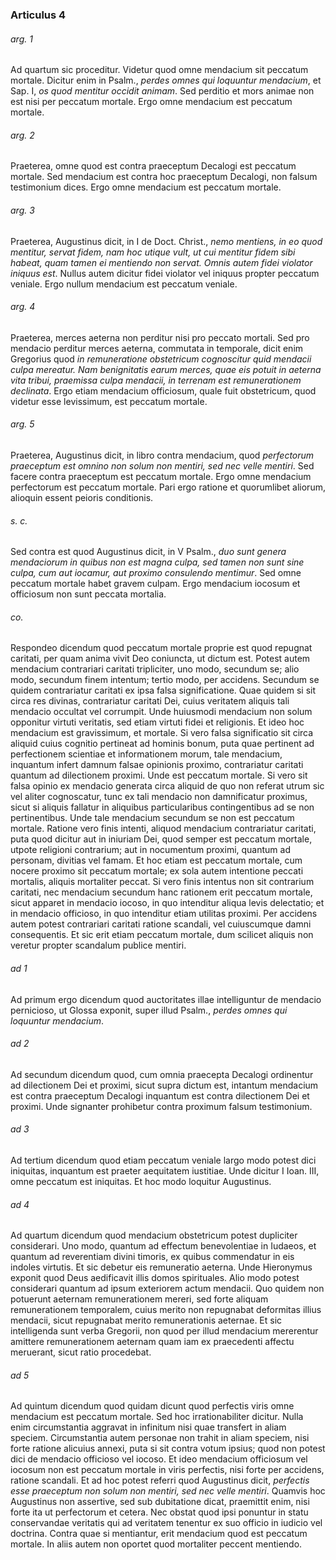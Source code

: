 ### Articulus 4

###### arg. 1
Ad quartum sic proceditur. Videtur quod omne mendacium sit peccatum mortale. Dicitur enim in Psalm., *perdes omnes qui loquuntur mendacium*, et Sap. I, *os quod mentitur occidit animam*. Sed perditio et mors animae non est nisi per peccatum mortale. Ergo omne mendacium est peccatum mortale.

###### arg. 2
Praeterea, omne quod est contra praeceptum Decalogi est peccatum mortale. Sed mendacium est contra hoc praeceptum Decalogi, non falsum testimonium dices. Ergo omne mendacium est peccatum mortale.

###### arg. 3
Praeterea, Augustinus dicit, in I de Doct. Christ., *nemo mentiens, in eo quod mentitur, servat fidem, nam hoc utique vult, ut cui mentitur fidem sibi habeat, quam tamen ei mentiendo non servat. Omnis autem fidei violator iniquus est*. Nullus autem dicitur fidei violator vel iniquus propter peccatum veniale. Ergo nullum mendacium est peccatum veniale.

###### arg. 4
Praeterea, merces aeterna non perditur nisi pro peccato mortali. Sed pro mendacio perditur merces aeterna, commutata in temporale, dicit enim Gregorius quod *in remuneratione obstetricum cognoscitur quid mendacii culpa mereatur. Nam benignitatis earum merces, quae eis potuit in aeterna vita tribui, praemissa culpa mendacii, in terrenam est remunerationem declinata*. Ergo etiam mendacium officiosum, quale fuit obstetricum, quod videtur esse levissimum, est peccatum mortale.

###### arg. 5
Praeterea, Augustinus dicit, in libro contra mendacium, quod *perfectorum praeceptum est omnino non solum non mentiri, sed nec velle mentiri*. Sed facere contra praeceptum est peccatum mortale. Ergo omne mendacium perfectorum est peccatum mortale. Pari ergo ratione et quorumlibet aliorum, alioquin essent peioris conditionis.

###### s. c.
Sed contra est quod Augustinus dicit, in V Psalm., *duo sunt genera mendaciorum in quibus non est magna culpa, sed tamen non sunt sine culpa, cum aut iocamur, aut proximo consulendo mentimur*. Sed omne peccatum mortale habet gravem culpam. Ergo mendacium iocosum et officiosum non sunt peccata mortalia.

###### co.
Respondeo dicendum quod peccatum mortale proprie est quod repugnat caritati, per quam anima vivit Deo coniuncta, ut dictum est. Potest autem mendacium contrariari caritati tripliciter, uno modo, secundum se; alio modo, secundum finem intentum; tertio modo, per accidens. Secundum se quidem contrariatur caritati ex ipsa falsa significatione. Quae quidem si sit circa res divinas, contrariatur caritati Dei, cuius veritatem aliquis tali mendacio occultat vel corrumpit. Unde huiusmodi mendacium non solum opponitur virtuti veritatis, sed etiam virtuti fidei et religionis. Et ideo hoc mendacium est gravissimum, et mortale. Si vero falsa significatio sit circa aliquid cuius cognitio pertineat ad hominis bonum, puta quae pertinent ad perfectionem scientiae et informationem morum, tale mendacium, inquantum infert damnum falsae opinionis proximo, contrariatur caritati quantum ad dilectionem proximi. Unde est peccatum mortale. Si vero sit falsa opinio ex mendacio generata circa aliquid de quo non referat utrum sic vel aliter cognoscatur, tunc ex tali mendacio non damnificatur proximus, sicut si aliquis fallatur in aliquibus particularibus contingentibus ad se non pertinentibus. Unde tale mendacium secundum se non est peccatum mortale. Ratione vero finis intenti, aliquod mendacium contrariatur caritati, puta quod dicitur aut in iniuriam Dei, quod semper est peccatum mortale, utpote religioni contrarium; aut in nocumentum proximi, quantum ad personam, divitias vel famam. Et hoc etiam est peccatum mortale, cum nocere proximo sit peccatum mortale; ex sola autem intentione peccati mortalis, aliquis mortaliter peccat. Si vero finis intentus non sit contrarium caritati, nec mendacium secundum hanc rationem erit peccatum mortale, sicut apparet in mendacio iocoso, in quo intenditur aliqua levis delectatio; et in mendacio officioso, in quo intenditur etiam utilitas proximi. Per accidens autem potest contrariari caritati ratione scandali, vel cuiuscumque damni consequentis. Et sic erit etiam peccatum mortale, dum scilicet aliquis non veretur propter scandalum publice mentiri.

###### ad 1
Ad primum ergo dicendum quod auctoritates illae intelliguntur de mendacio pernicioso, ut Glossa exponit, super illud Psalm., *perdes omnes qui loquuntur mendacium*.

###### ad 2
Ad secundum dicendum quod, cum omnia praecepta Decalogi ordinentur ad dilectionem Dei et proximi, sicut supra dictum est, intantum mendacium est contra praeceptum Decalogi inquantum est contra dilectionem Dei et proximi. Unde signanter prohibetur contra proximum falsum testimonium.

###### ad 3
Ad tertium dicendum quod etiam peccatum veniale largo modo potest dici iniquitas, inquantum est praeter aequitatem iustitiae. Unde dicitur I Ioan. III, omne peccatum est iniquitas. Et hoc modo loquitur Augustinus.

###### ad 4
Ad quartum dicendum quod mendacium obstetricum potest dupliciter considerari. Uno modo, quantum ad effectum benevolentiae in Iudaeos, et quantum ad reverentiam divini timoris, ex quibus commendatur in eis indoles virtutis. Et sic debetur eis remuneratio aeterna. Unde Hieronymus exponit quod Deus aedificavit illis domos spirituales. Alio modo potest considerari quantum ad ipsum exteriorem actum mendacii. Quo quidem non potuerunt aeternam remunerationem mereri, sed forte aliquam remunerationem temporalem, cuius merito non repugnabat deformitas illius mendacii, sicut repugnabat merito remunerationis aeternae. Et sic intelligenda sunt verba Gregorii, non quod per illud mendacium mererentur amittere remunerationem aeternam quam iam ex praecedenti affectu meruerant, sicut ratio procedebat.

###### ad 5
Ad quintum dicendum quod quidam dicunt quod perfectis viris omne mendacium est peccatum mortale. Sed hoc irrationabiliter dicitur. Nulla enim circumstantia aggravat in infinitum nisi quae transfert in aliam speciem. Circumstantia autem personae non trahit in aliam speciem, nisi forte ratione alicuius annexi, puta si sit contra votum ipsius; quod non potest dici de mendacio officioso vel iocoso. Et ideo mendacium officiosum vel iocosum non est peccatum mortale in viris perfectis, nisi forte per accidens, ratione scandali. Et ad hoc potest referri quod Augustinus dicit, *perfectis esse praeceptum non solum non mentiri, sed nec velle mentiri*. Quamvis hoc Augustinus non assertive, sed sub dubitatione dicat, praemittit enim, nisi forte ita ut perfectorum et cetera. Nec obstat quod ipsi ponuntur in statu conservandae veritatis qui ad veritatem tenentur ex suo officio in iudicio vel doctrina. Contra quae si mentiantur, erit mendacium quod est peccatum mortale. In aliis autem non oportet quod mortaliter peccent mentiendo.

